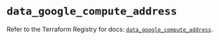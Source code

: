 # `data_google_compute_address`

Refer to the Terraform Registry for docs: [`data_google_compute_address`](https://registry.terraform.io/providers/hashicorp/google/6.17.0/docs/data-sources/compute_address).
